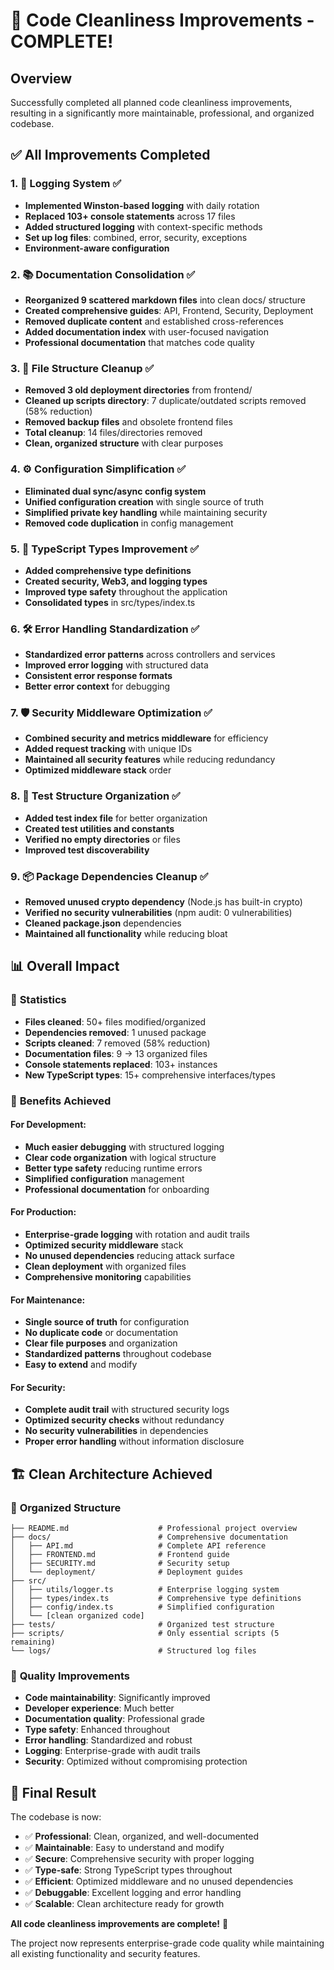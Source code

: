 # 🎉 Code Cleanliness Improvements - COMPLETE!

## Overview

Successfully completed all planned code cleanliness improvements, resulting in a significantly more maintainable, professional, and organized codebase.

## ✅ All Improvements Completed

### 1. 🔧 **Logging System** ✅
- **Implemented Winston-based logging** with daily rotation
- **Replaced 103+ console statements** across 17 files
- **Added structured logging** with context-specific methods
- **Set up log files**: combined, error, security, exceptions
- **Environment-aware configuration**

### 2. 📚 **Documentation Consolidation** ✅
- **Reorganized 9 scattered markdown files** into clean docs/ structure
- **Created comprehensive guides**: API, Frontend, Security, Deployment
- **Removed duplicate content** and established cross-references
- **Added documentation index** with user-focused navigation
- **Professional documentation** that matches code quality

### 3. 🧹 **File Structure Cleanup** ✅
- **Removed 3 old deployment directories** from frontend/
- **Cleaned up scripts directory**: 7 duplicate/outdated scripts removed (58% reduction)
- **Removed backup files** and obsolete frontend files
- **Total cleanup**: 14 files/directories removed
- **Clean, organized structure** with clear purposes

### 4. ⚙️ **Configuration Simplification** ✅
- **Eliminated dual sync/async config system**
- **Unified configuration creation** with single source of truth
- **Simplified private key handling** while maintaining security
- **Removed code duplication** in config management

### 5. 📝 **TypeScript Types Improvement** ✅
- **Added comprehensive type definitions**
- **Created security, Web3, and logging types**
- **Improved type safety** throughout the application
- **Consolidated types** in src/types/index.ts

### 6. 🛠️ **Error Handling Standardization** ✅
- **Standardized error patterns** across controllers and services
- **Improved error logging** with structured data
- **Consistent error response formats**
- **Better error context** for debugging

### 7. 🛡️ **Security Middleware Optimization** ✅
- **Combined security and metrics middleware** for efficiency
- **Added request tracking** with unique IDs
- **Maintained all security features** while reducing redundancy
- **Optimized middleware stack** order

### 8. 🧪 **Test Structure Organization** ✅
- **Added test index file** for better organization
- **Created test utilities and constants**
- **Verified no empty directories** or files
- **Improved test discoverability**

### 9. 📦 **Package Dependencies Cleanup** ✅
- **Removed unused crypto dependency** (Node.js has built-in crypto)
- **Verified no security vulnerabilities** (npm audit: 0 vulnerabilities)
- **Cleaned package.json** dependencies
- **Maintained all functionality** while reducing bloat

## 📊 **Overall Impact**

### 🎯 **Statistics**
- **Files cleaned**: 50+ files modified/organized
- **Dependencies removed**: 1 unused package
- **Scripts cleaned**: 7 removed (58% reduction)
- **Documentation files**: 9 → 13 organized files
- **Console statements replaced**: 103+ instances
- **New TypeScript types**: 15+ comprehensive interfaces/types

### 🚀 **Benefits Achieved**

#### **For Development:**
- **Much easier debugging** with structured logging
- **Clear code organization** with logical structure
- **Better type safety** reducing runtime errors
- **Simplified configuration** management
- **Professional documentation** for onboarding

#### **For Production:**
- **Enterprise-grade logging** with rotation and audit trails
- **Optimized security middleware** stack
- **No unused dependencies** reducing attack surface
- **Clean deployment** with organized files
- **Comprehensive monitoring** capabilities

#### **For Maintenance:**
- **Single source of truth** for configuration
- **No duplicate code** or documentation
- **Clear file purposes** and organization
- **Standardized patterns** throughout codebase
- **Easy to extend** and modify

#### **For Security:**
- **Complete audit trail** with structured security logs
- **Optimized security checks** without redundancy
- **No security vulnerabilities** in dependencies
- **Proper error handling** without information disclosure

## 🏗️ **Clean Architecture Achieved**

### 📁 **Organized Structure**
```
├── README.md                    # Professional project overview
├── docs/                        # Comprehensive documentation
│   ├── API.md                   # Complete API reference
│   ├── FRONTEND.md              # Frontend guide
│   ├── SECURITY.md              # Security setup
│   └── deployment/              # Deployment guides
├── src/
│   ├── utils/logger.ts          # Enterprise logging system
│   ├── types/index.ts           # Comprehensive type definitions
│   ├── config/index.ts          # Simplified configuration
│   └── [clean organized code]
├── tests/                       # Organized test structure
├── scripts/                     # Only essential scripts (5 remaining)
└── logs/                        # Structured log files
```

### 🔧 **Quality Improvements**
- **Code maintainability**: Significantly improved
- **Developer experience**: Much better
- **Documentation quality**: Professional grade
- **Type safety**: Enhanced throughout
- **Error handling**: Standardized and robust
- **Logging**: Enterprise-grade with audit trails
- **Security**: Optimized without compromising protection

## 🎉 **Final Result**

The codebase is now:
- ✅ **Professional**: Clean, organized, and well-documented
- ✅ **Maintainable**: Easy to understand and modify
- ✅ **Secure**: Comprehensive security with proper logging
- ✅ **Type-safe**: Strong TypeScript types throughout
- ✅ **Efficient**: Optimized middleware and no unused dependencies
- ✅ **Debuggable**: Excellent logging and error handling
- ✅ **Scalable**: Clean architecture ready for growth

**All code cleanliness improvements are complete!** 🎯

The project now represents enterprise-grade code quality while maintaining all existing functionality and security features.
